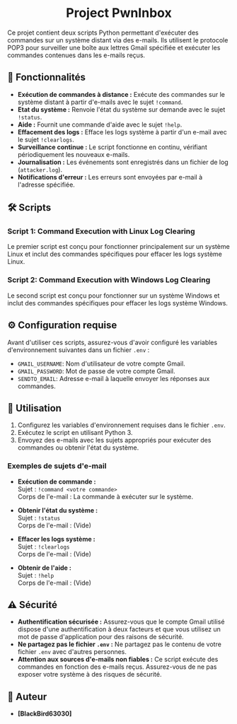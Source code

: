 <h1 align="center">Project PwnInbox</h1>

Ce projet contient deux scripts Python permettant d'exécuter des commandes sur un système distant via des e-mails. Ils utilisent le protocole POP3 pour surveiller une boîte aux lettres Gmail spécifiée et exécuter les commandes contenues dans les e-mails reçus.

## 🚀 Fonctionnalités

- **Exécution de commandes à distance :** Exécute des commandes sur le système distant à partir d'e-mails avec le sujet `!command`.
- **Etat du système :** Renvoie l'état du système sur demande avec le sujet `!status`.
- **Aide :** Fournit une commande d'aide avec le sujet `!help`.
- **Effacement des logs :** Efface les logs système à partir d'un e-mail avec le sujet `!clearlogs`.
- **Surveillance continue :** Le script fonctionne en continu, vérifiant périodiquement les nouveaux e-mails.
- **Journalisation :** Les événements sont enregistrés dans un fichier de log (`attacker.log`).
- **Notifications d'erreur :** Les erreurs sont envoyées par e-mail à l'adresse spécifiée.

## 🛠️ Scripts

### Script 1: Command Execution with Linux Log Clearing

Le premier script est conçu pour fonctionner principalement sur un système Linux et inclut des commandes spécifiques pour effacer les logs système Linux.

### Script 2: Command Execution with Windows Log Clearing

Le second script est conçu pour fonctionner sur un système Windows et inclut des commandes spécifiques pour effacer les logs système Windows.

## ⚙️ Configuration requise

Avant d'utiliser ces scripts, assurez-vous d'avoir configuré les variables d'environnement suivantes dans un fichier `.env` :

- `GMAIL_USERNAME`: Nom d'utilisateur de votre compte Gmail.
- `GMAIL_PASSWORD`: Mot de passe de votre compte Gmail.
- `SENDTO_EMAIL`: Adresse e-mail à laquelle envoyer les réponses aux commandes.

## 📜 Utilisation

1. Configurez les variables d'environnement requises dans le fichier `.env`.
2. Exécutez le script en utilisant Python 3.
3. Envoyez des e-mails avec les sujets appropriés pour exécuter des commandes ou obtenir l'état du système.

### Exemples de sujets d'e-mail

- **Exécution de commande :**  
  Sujet : `!command <votre commande>`  
  Corps de l'e-mail : La commande à exécuter sur le système.

- **Obtenir l'état du système :**  
  Sujet : `!status`  
  Corps de l'e-mail : (Vide)

- **Effacer les logs système :**  
  Sujet : `!clearlogs`  
  Corps de l'e-mail : (Vide)

- **Obtenir de l'aide :**  
  Sujet : `!help`  
  Corps de l'e-mail : (Vide)

## ⚠️ Sécurité

- **Authentification sécurisée :** Assurez-vous que le compte Gmail utilisé dispose d'une authentification à deux facteurs et que vous utilisez un mot de passe d'application pour des raisons de sécurité.
- **Ne partagez pas le fichier `.env` :** Ne partagez pas le contenu de votre fichier `.env` avec d'autres personnes.
- **Attention aux sources d'e-mails non fiables :** Ce script exécute des commandes en fonction des e-mails reçus. Assurez-vous de ne pas exposer votre système à des risques de sécurité.

## 👤 Auteur

- **[BlackBird63030]**
